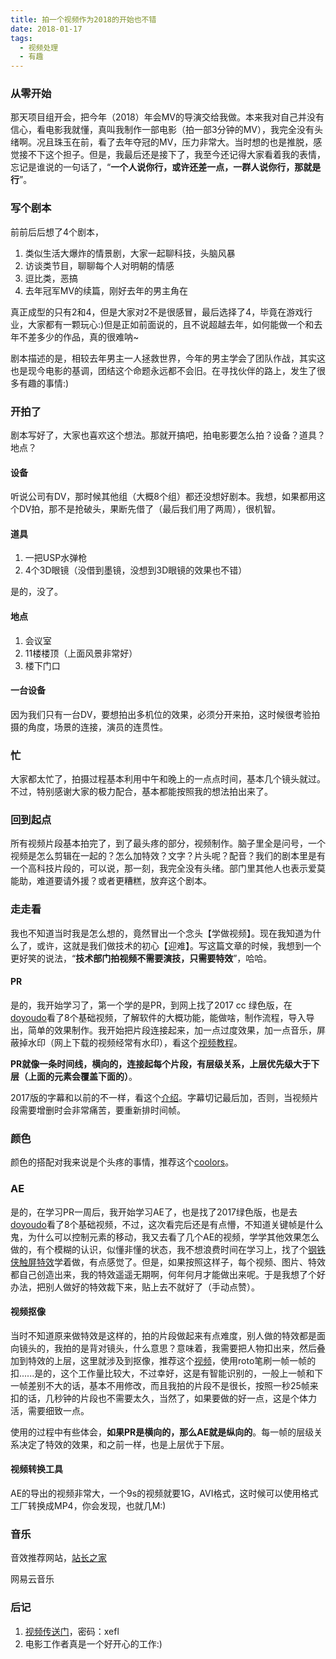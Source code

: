 ```yaml
---
title: 拍一个视频作为2018的开始也不错
date: 2018-01-17
tags: 
  - 视频处理
  - 有趣
---
```


<h3>从零开始</h3>
那天项目组开会，把今年（2018）年会MV的导演交给我做。本来我对自己并没有信心，看电影我就懂，真叫我制作一部电影（拍一部3分钟的MV），我完全没有头绪啊。况且珠玉在前，看了去年夺冠的MV，压力非常大。当时想的也是推脱，感觉接不下这个担子。但是，我最后还是接下了，我至今还记得大家看着我的表情，忘记是谁说的一句话了，“<strong>一个人说你行，或许还差一点，一群人说你行，那就是行</strong>”。
<h3>写个剧本</h3>
前前后后想了4个剧本，
<ol>
 	<li>类似生活大爆炸的情景剧，大家一起聊科技，头脑风暴</li>
 	<li>访谈类节目，聊聊每个人对明朝的情感</li>
 	<li>逗比类，恶搞</li>
 	<li>去年冠军MV的续篇，刚好去年的男主角在</li>
</ol>
真正成型的只有2和4，但是大家对2不是很感冒，最后选择了4，毕竟在游戏行业，大家都有一颗玩心:)但是正如前面说的，且不说超越去年，如何能做一个和去年不差多少的作品，真的很难呐~

剧本描述的是，相较去年男主一人拯救世界，今年的男主学会了团队作战，其实这也是现今电影的基调，团结这个命题永远都不会旧。在寻找伙伴的路上，发生了很多有趣的事情:)
<h3>开拍了</h3>
剧本写好了，大家也喜欢这个想法。那就开搞吧，拍电影要怎么拍？设备？道具？地点？
<h4>设备</h4>
听说公司有DV，那时候其他组（大概8个组）都还没想好剧本。我想，如果都用这个DV拍，那不是抢破头，果断先借了（最后我们用了两周），很机智。
<h4>道具</h4>
<ol>
 	<li>一把USP水弹枪</li>
 	<li>4个3D眼镜（没借到墨镜，没想到3D眼镜的效果也不错）</li>
</ol>
是的，没了。
<h4>地点</h4>
<ol>
 	<li>会议室</li>
 	<li>11楼楼顶（上面风景非常好）</li>
 	<li>楼下门口</li>
</ol>
<h4>一台设备</h4>
因为我们只有一台DV，要想拍出多机位的效果，必须分开来拍，这时候很考验拍摄的角度，场景的连接，演员的连贯性。
<h3>忙</h3>
大家都太忙了，拍摄过程基本利用中午和晚上的一点点时间，基本几个镜头就过。不过，特别感谢大家的极力配合，基本都能按照我的想法拍出来了。
<h3>回到起点</h3>
所有视频片段基本拍完了，到了最头疼的部分，视频制作。脑子里全是问号，一个视频是怎么剪辑在一起的？怎么加特效？文字？片头呢？配音？我们的剧本里是有一个高科技片段的，可以说，那一刻，我完全没有头绪。部门里其他人也表示爱莫能助，难道要请外援？或者更糟糕，放弃这个剧本。
<h3>走走看</h3>
我也不知道当时我是怎么想的，竟然冒出一个念头【学做视频】。现在我知道为什么了，或许，这就是我们做技术的初心【迎难】。写这篇文章的时候，我想到一个更好笑的说法，“<strong>技术部门拍视频不需要演技，只需要特效</strong>”，哈哈。
<h4>PR</h4>
是的，我开始学习了，第一个学的是PR，到网上找了2017 cc 绿色版，在<a href="http://doyoudo.com/p/5001015.html">doyoudo</a>看了8个基础视频，了解软件的大概功能，能做啥，制作流程，导入导出，简单的效果制作。我开始把片段连接起来，加一点过度效果，加一点音乐，屏蔽掉水印（网上下载的视频经常有水印），看这个<a href="https://www.bilibili.com/video/av11531776/">视频教程</a>。

<strong>PR就像一条时间线，横向的，连接起每个片段，有层级关系，上层优先级大于下层（上面的元素会覆盖下面的）</strong>。

2017版的字幕和以前的不一样，看这个<a href="http://tieba.baidu.com/p/5090158850?traceid=">介绍</a>。字幕切记最后加，否则，当视频片段需要增删时会非常痛苦，要重新排时间帧。
<h3>颜色</h3>
颜色的搭配对我来说是个头疼的事情，推荐这个<a href="https://coolors.co/">coolors</a>。
<h3>AE</h3>
是的，在学习PR一周后，我开始学习AE了，也是找了2017绿色版，也是去<a href="http://doyoudo.com/p/5001016.html">doyoudo</a>看了8个基础视频，不过，这次看完后还是有点懵，不知道关键帧是什么鬼，为什么可以控制元素的移动，我又去看了几个AE的视频，学学其他效果怎么做的，有个模糊的认识，似懂非懂的状态，我不想浪费时间在学习上，找了个<a href="https://www.bilibili.com/video/av6241485/">钢铁侠触屏特效</a>学着做，有点感觉了。但是，如果按照这样子，每个视频、图片、特效都自己创造出来，我的特效遥遥无期啊，何年何月才能做出来呢。于是我想了个好办法，把别人做好的特效裁下来，贴上去不就好了（手动点赞）。
<h4>视频抠像</h4>
当时不知道原来做特效是这样的，拍的片段做起来有点难度，别人做的特效都是面向镜头的，我拍的是背对镜头，什么意思？意味着，我需要把人物扣出来，然后叠加到特效的上层，这里就涉及到抠像，推荐这个<a href="https://www.bilibili.com/video/av9643829/">视频</a>，使用roto笔刷一帧一帧的扣......是的，这个工作量比较大，不过幸好，这是有智能识别的，一般上一帧和下一帧差别不大的话，基本不用修改，而且我拍的片段不是很长，按照一秒25帧来扣的话，几秒钟的片段也不需要太久，当然了，如果要做的好一点，这是个体力活，需要细致一点。

使用的过程中有些体会，<strong>如果PR是横向的，那么AE就是纵向的</strong>。每一帧的层级关系决定了特效的效果，和之前一样，也是上层优于下层。
<h4>视频转换工具</h4>
AE的导出的视频非常大，一个9s的视频就要1G，AVI格式，这时候可以使用格式工厂转换成MP4，你会发现，也就几M:)
<h3>音乐</h3>
音效推荐网站，<a href="http://sc.chinaz.com/">站长之家</a>

网易云音乐
<h3>后记</h3>
<ol>
 	<li><a href="https://pan.baidu.com/s/1smaZUEh">视频传送门</a>，密码：xefl</li>
 	<li>电影工作者真是一个好开心的工作:)</li>
</ol>